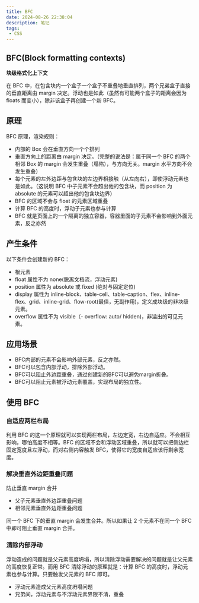 ```yaml
---
title: BFC
date: 2024-08-26 22:38:04
description: 笔记
tags:
 - CSS
---
```


## BFC(Block formatting contexts)

**块级格式化上下文**

在 BFC 中，在包含块内一个盒子一个盒子不重叠地垂直排列，两个兄弟盒子直接的垂直距离由 margin 决定。浮动也是如此（虽然有可能两个盒子的距离会因为 floats 而变小），除非该盒子再创建一个新 BFC。

## 原理

BFC 原理，渲染规则：

- 内部的 Box 会在垂直方向一个个排列
- 垂直方向上的距离由 margin 决定。（完整的说法是：属于同一个 BFC 的两个相邻 Box 的 margin 会发生重叠（塌陷），与方向无关。margin 水平方向不会发生重叠）
- 每个元素的左外边距与包含块的左边界相接触（从左向右），即使浮动元素也是如此。（这说明 BFC 中子元素不会超出他的包含块，而 position 为 absolute 的元素可以超出他的包含块边界）
- BFC 的区域不会与 float 的元素区域重叠
- 计算 BFC 的高度时，浮动子元素也参与计算
- BFC 就是页面上的一个隔离的独立容器，容器里面的子元素不会影响到外面元素，反之亦然

## 产生条件

以下条件会创建新的 BFC：

- 根元素
- float 属性不为 none(脱离文档流，浮动元素)
- position 属性为 absolute 或 fixed (绝对与固定定位)
- display 属性为 inline-block、table-cell、table-caption、flex、inline-flex、grid、inline-grid、flow-root(最佳，无副作用)，定义成块级的非块级元素。
- overflow 属性不为 visible（- overflow: auto/ hidden)，非溢出的可见元素。

## 应用场景

- BFC内部的元素不会影响外部元素，反之亦然。
- BFC可以包含内部浮动，排除外部浮动。
- BFC可以阻止外边距重叠，通过创建新的BFC可以避免margin折叠。
- BFC可以阻止元素被浮动元素覆盖，实现布局的独立性。

## 使用 BFC

### 自适应两栏布局

利用 BFC 的这一个原理就可以实现两栏布局，左边定宽，右边自适应。不会相互影响，哪怕高度不相等。BFC 的区域不会和浮动区域重叠，所以就可以把侧边栏固定宽度且左浮动，而对右侧内容触发 BFC，使得它的宽度自适应该行剩余宽度。

### 解决垂直外边距重叠问题

防止垂直 margin 合并

- 父子元素垂直外边距重叠问题
- 相邻元素垂直外边距重叠问题

同一个 BFC 下的垂直 margin 会发生合并。所以如果让 2 个元素不在同一个 BFC 中即可阻止垂直 margin 合并。

### 清除内部浮动

浮动造成的问题就是父元素高度坍塌，所以清除浮动需要解决的问题就是让父元素的高度恢复正常。而用 BFC 清除浮动的原理就是：计算 BFC 的高度时，浮动元素也参与计算。只要触发父元素的 BFC 即可。

- 浮动元素造成父元素高度坍塌问题
- 兄弟间，浮动元素与不浮动元素界限不清，重叠